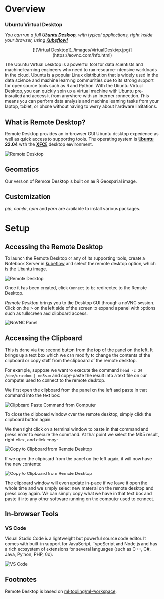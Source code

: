 # Overview

### Ubuntu Virtual Desktop

_You can run a full [**Ubuntu Desktop**](https://ubuntu.com/desktop), with typical applications, right inside your browser, using [**Kubeflow!**](https://kubeflow.aaw.cloud.statcan.ca/)_

<center>
[![Virtual Desktop](../images/VirtualDesktop.jpg)](https://novnc.com/info.html)
</center>

The Ubuntu Virtual Desktop is a powerful tool for data scientists and machine learning engineers who need to run resource-intensive workloads in the cloud. Ubuntu is a popular Linux distribution that is widely used in the data science and machine learning communities due to its strong support for open source tools such as R and Python. With the Ubuntu Virtual Desktop, you can quickly spin up a virtual machine with Ubuntu pre-installed and access it from anywhere with an internet connection. This means you can perform data analysis and machine learning tasks from your laptop, tablet, or phone without having to worry about hardware limitations.

## What is Remote Desktop?

Remote Desktop provides an in-browser GUI Ubuntu desktop experience as well as
quick access to supporting tools. The operating system is
[**Ubuntu**](https://ubuntu.com/about) **22.04** with the
[**XFCE**](https://www.xfce.org/about) desktop environment.

![Remote Desktop](../images/rd_desktop.png)

## Geomatics

Our version of Remote Desktop is built on an R Geospatial image.

## Customization

_pip_, _conda_, _npm_ and _yarn_ are available to install various packages.

# Setup

## Accessing the Remote Desktop

To launch the Remote Desktop or any of its supporting tools, create a Notebook
Server in [Kubeflow](./Kubeflow.md) and select the remote desktop option, which is the Ubuntu image.

![Remote Desktop](../images/RemoteDesktop.PNG)

Once it has been created, click `Connect` to be redirected to the Remote
Desktop.

_Remote Desktop_ brings you to the Desktop GUI through a noVNC session. Click on
the > on the left side of the screen to expand a panel with options such as
fullscreen and clipboard access.

![NoVNC Panel](../images/rd_novnc_panel.png)

## Accessing the Clipboard

This is done via the second button from the top of the panel on the left.
It brings up a text box which we can modify to change the contents of the clipboard
or copy stuff from the clipboard of the remote desktop.

For example, suppose we want to execute the command `head -c 20 /dev/urandom | md5sum`
and copy-paste the result into a text file on our computer used to connect to the
remote desktop.

We first open the clipboard from the panel on the left and paste in that command into
the text box:

![Clipboard Paste Command from Computer](../images/rd-clipboard-send-to-rd.png)

To close the clipboard window over the remote desktop, simply click the clipboard
button again.

We then right click on a terminal window to paste in that command and press enter to
execute the command. At that point we select the MD5 result, right click, and click
copy:

![Copy to Clipboard from Remote Desktop](../images/rd-clipboard-copy-from-rd.png)

If we open the clipboard from the panel on the left again, it will now have the new
contents:

![Copy to Clipboard from Remote Desktop](../images/rd-clipboard-copy-from-rd.png)

The clipboard window will even update in-place if we leave it open the whole time
and we simply select new material on the remote desktop and press copy again. We can
simply copy what we have in that text box and paste it into any other software running
on the computer used to connect.

## In-browser Tools

### VS Code

Visual Studio Code is a lightweight but powerful source code editor. It comes
with built-in support for JavaScript, TypeScript and Node.js and has a rich
ecosystem of extensions for several languages (such as C++, C#, Java, Python,
PHP, Go).

![VS Code](../images/rd_vs_code.png)

## Footnotes

Remote Desktop is based on
[ml-tooling/ml-workspace](https://github.com/ml-tooling/ml-workspace).
